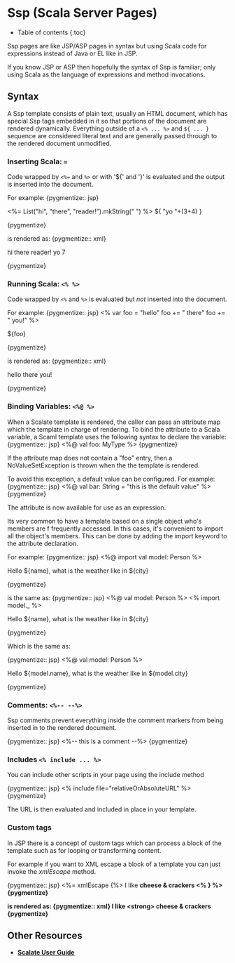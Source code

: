 # Ssp (Scala Server Pages)

* Table of contents
{:toc}

Ssp pages are like JSP/ASP pages in syntax but using Scala code for expressions instead of Java or EL like in JSP.

If you know JSP or ASP then hopefully the syntax of Ssp is familiar; only using Scala as the language of expressions and method invocations.

## Syntax

A Ssp template consists of plain text, usually an HTML document, which has special Ssp tags embedded in it so that
portions of the document are rendered dynamically.  Everything outside of a `<% ... %>` and `${ ... }` sequence 
are considered literal text and are generally passed through to the rendered document unmodified.

### Inserting Scala: `=`

Code wrapped by `<%=` and `%>` or with '${' and '}' is evaluated and 
the output is inserted into the document.

For example:
{pygmentize:: jsp}
<p>
  <%= List("hi", "there", "reader!").mkString(" ") %>
  ${ "yo "+(3+4) } 
</p>
{pygmentize}

is rendered as:
{pygmentize:: xml}
<p>
  hi there reader!
  yo 7
</p>
{pygmentize}

### Running Scala: `<% %>`

Code wrapped by `<%` and `%>` is evaluated but *not* inserted into the document.

For example:
{pygmentize:: jsp}
<%
  var foo = "hello"
  foo += " there"
  foo += " you!"
%>
<p>${foo}</p>
{pygmentize}

is rendered as:
{pygmentize:: xml}
<p>hello there you!</p>
{pygmentize}

### Binding Variables: `<%@ %>`

When a Scalate template is rendered, the caller can pass an attribute map
which the template in charge of rendering. To bind the attribute to a Scala
variable, a Scaml template uses the following syntax to declare the variable:
{pygmentize:: jsp}
<%@ val foo: MyType %>
{pygmentize}

If the attribute map does not contain a "foo" entry, then a 
NoValueSetException is thrown when the the template is rendered.

To avoid this exception, a default value can be configured.  For
example:
{pygmentize:: jsp}
<%@ val bar: String = "this is the default value" %>
{pygmentize}

The attribute is now available for use as an expression. 

Its very common to have a template based on a single object who's members are f
frequently accessed.  In this cases, it's convenient to import all the object's 
members.  This can be done by adding the import keyword to the attribute declaration.

For example:
{pygmentize:: jsp}
<%@ import val model: Person %>
<p>Hello ${name}, what is the weather like in ${city}</p>
{pygmentize}

is the same as:
{pygmentize:: jsp}
<%@ val model: Person %>
<% import model._ %>
<p>Hello ${name}, what is the weather like in ${city}</p>
{pygmentize}

Which is the same as:

{pygmentize:: jsp}
<%@ val model: Person %>
<p>Hello ${model.name}, what is the weather like in ${model.city}</p>
{pygmentize}

### Comments: `<%-- --%>`

Ssp comments prevent everything inside the comment markers from being inserted in to the rendered document.

{pygmentize:: jsp}
<%-- this is a comment --%>
{pygmentize}

### Includes `<% include ... %>`

You can include other scripts in your page using the include method

{pygmentize:: jsp}
<% include file="relativeOrAbsoluteURL" %>
{pygmentize}

The URL is then evaluated and included in place in your template.

### Custom tags

In JSP there is a concept of custom tags which can process a block of the 
template such as for looping or transforming content.

For example if you want to XML escape a block of a template you can just 
invoke the *xmlEscape* method.

{pygmentize:: jsp}
<%= xmlEscape {%>
  I like <strong> cheese & crackers
<% } %>
{pygmentize}

is rendered as:
{pygmentize:: xml}
I like &lt;strong&gt; cheese &amp; crackers
{pygmentize}
      
## Other Resources

* [Scalate User Guide](scalate-user-guide.html)
